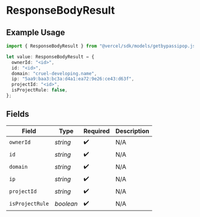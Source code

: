 # ResponseBodyResult

## Example Usage

```typescript
import { ResponseBodyResult } from "@vercel/sdk/models/getbypassipop.js";

let value: ResponseBodyResult = {
  ownerId: "<id>",
  id: "<id>",
  domain: "cruel-developing.name",
  ip: "5aa9:baa3:bc3a:d4a1:ea72:9e26:ce43:d63f",
  projectId: "<id>",
  isProjectRule: false,
};
```

## Fields

| Field              | Type               | Required           | Description        |
| ------------------ | ------------------ | ------------------ | ------------------ |
| `ownerId`          | *string*           | :heavy_check_mark: | N/A                |
| `id`               | *string*           | :heavy_check_mark: | N/A                |
| `domain`           | *string*           | :heavy_check_mark: | N/A                |
| `ip`               | *string*           | :heavy_check_mark: | N/A                |
| `projectId`        | *string*           | :heavy_check_mark: | N/A                |
| `isProjectRule`    | *boolean*          | :heavy_check_mark: | N/A                |